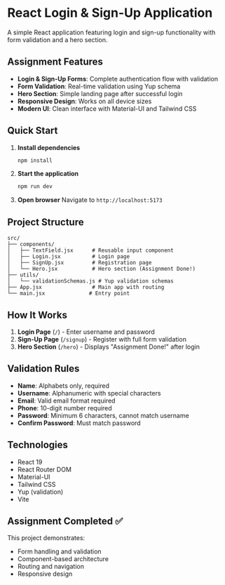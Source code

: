 # React Login & Sign-Up Application

A simple React application featuring login and sign-up functionality with form validation and a hero section.

## Assignment Features

- **Login & Sign-Up Forms**: Complete authentication flow with validation
- **Form Validation**: Real-time validation using Yup schema
- **Hero Section**: Simple landing page after successful login
- **Responsive Design**: Works on all device sizes
- **Modern UI**: Clean interface with Material-UI and Tailwind CSS

## Quick Start

1. **Install dependencies**
   ```bash
   npm install
   ```

2. **Start the application**
   ```bash
   npm run dev
   ```

3. **Open browser**
   Navigate to `http://localhost:5173`

## Project Structure

```
src/
├── components/
│   ├── TextField.jsx      # Reusable input component
│   ├── Login.jsx          # Login page
│   ├── SignUp.jsx         # Registration page
│   └── Hero.jsx           # Hero section (Assignment Done!)
├── utils/
│   └── validationSchemas.js # Yup validation schemas
├── App.jsx                # Main app with routing
└── main.jsx              # Entry point
```

## How It Works

1. **Login Page** (`/`) - Enter username and password
2. **Sign-Up Page** (`/signup`) - Register with full form validation
3. **Hero Section** (`/hero`) - Displays "Assignment Done!" after login

## Validation Rules

- **Name**: Alphabets only, required
- **Username**: Alphanumeric with special characters
- **Email**: Valid email format required
- **Phone**: 10-digit number required
- **Password**: Minimum 6 characters, cannot match username
- **Confirm Password**: Must match password

## Technologies

- React 19
- React Router DOM
- Material-UI
- Tailwind CSS
- Yup (validation)
- Vite

## Assignment Completed ✅

This project demonstrates:
- Form handling and validation
- Component-based architecture
- Routing and navigation
- Responsive design
